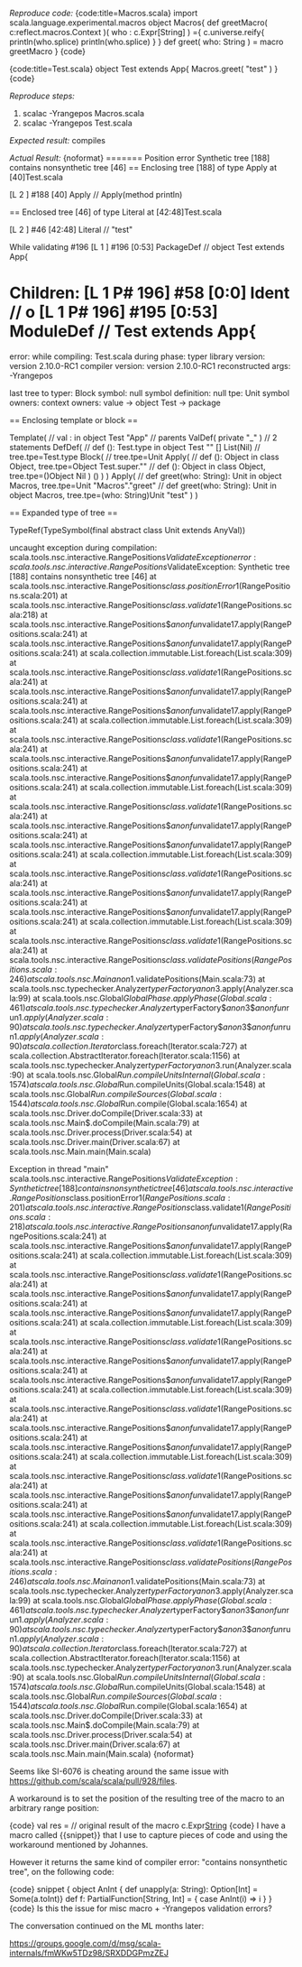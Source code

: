 *Reproduce code:*
{code:title=Macros.scala}
import scala.language.experimental.macros
object Macros{
  def greetMacro( c:reflect.macros.Context )( who : c.Expr[String] ) ={
    c.universe.reify{
      println(who.splice)
      println(who.splice)
    }
  }
  def greet( who: String ) = macro greetMacro
}
{code}

{code:title=Test.scala}
object Test extends App{
  Macros.greet( "test" )
}
{code}

*Reproduce steps:*
1. scalac -Yrangepos Macros.scala
2. scalac -Yrangepos Test.scala

*Expected result:*
compiles

*Actual Result:*
{noformat}
======= Position error
Synthetic tree [188] contains nonsynthetic tree [46]
== Enclosing tree [188] of type Apply at [40]Test.scala

[L   2        ] #188    [40]            Apply      // Apply(method println)

== Enclosed tree [46] of type Literal at [42:48]Test.scala

[L   2        ] #46     [42:48]         Literal    // "test"


While validating #196
[L   1        ] #196    [0:53]          PackageDef // object Test extends App{

Children:
  [L   1 P#  196] #58     [0:0]           Ident      // o
  [L   1 P#  196] #195    [0:53]          ModuleDef  // Test extends App{
=======
error:
     while compiling: Test.scala
        during phase: typer
     library version: version 2.10.0-RC1
    compiler version: version 2.10.0-RC1
  reconstructed args: -Yrangepos

  last tree to typer: Block
              symbol: null
   symbol definition: null
                 tpe: Unit
       symbol owners:
      context owners: value <local Test> -> object Test -> package <empty>

== Enclosing template or block ==

Template( // val <local Test>: <notype> in object Test
  "App" // parents
  ValDef(
    private
    "_"
    <tpt>
    <empty>
  )
  // 2 statements
  DefDef( // def <init>(): Test.type in object Test
    <method>
    "<init>"
    []
    List(Nil)
    <tpt> // tree.tpe=Test.type
    Block( // tree.tpe=Unit
      Apply( // def <init>(): Object in class Object, tree.tpe=Object
        Test.super."<init>" // def <init>(): Object in class Object, tree.tpe=()Object
        Nil
      )
      ()
    )
  )
  Apply( // def greet(who: String): Unit in object Macros, tree.tpe=Unit
    "Macros"."greet" // def greet(who: String): Unit in object Macros, tree.tpe=(who: String)Unit
    "test"
  )
)

== Expanded type of tree ==

TypeRef(TypeSymbol(final abstract class Unit extends AnyVal))

uncaught exception during compilation: scala.tools.nsc.interactive.RangePositions$ValidateException
error: scala.tools.nsc.interactive.RangePositions$ValidateException: Synthetic tree [188] contains nonsynthetic tree [46]
        at scala.tools.nsc.interactive.RangePositions$class.positionError$1(RangePositions.scala:201)
        at scala.tools.nsc.interactive.RangePositions$class.validate$1(RangePositions.scala:218)
        at scala.tools.nsc.interactive.RangePositions$$anonfun$validate$1$7.apply(RangePositions.scala:241)
        at scala.tools.nsc.interactive.RangePositions$$anonfun$validate$1$7.apply(RangePositions.scala:241)
        at scala.collection.immutable.List.foreach(List.scala:309)
        at scala.tools.nsc.interactive.RangePositions$class.validate$1(RangePositions.scala:241)
        at scala.tools.nsc.interactive.RangePositions$$anonfun$validate$1$7.apply(RangePositions.scala:241)
        at scala.tools.nsc.interactive.RangePositions$$anonfun$validate$1$7.apply(RangePositions.scala:241)
        at scala.collection.immutable.List.foreach(List.scala:309)
        at scala.tools.nsc.interactive.RangePositions$class.validate$1(RangePositions.scala:241)
        at scala.tools.nsc.interactive.RangePositions$$anonfun$validate$1$7.apply(RangePositions.scala:241)
        at scala.tools.nsc.interactive.RangePositions$$anonfun$validate$1$7.apply(RangePositions.scala:241)
        at scala.collection.immutable.List.foreach(List.scala:309)
        at scala.tools.nsc.interactive.RangePositions$class.validate$1(RangePositions.scala:241)
        at scala.tools.nsc.interactive.RangePositions$$anonfun$validate$1$7.apply(RangePositions.scala:241)
        at scala.tools.nsc.interactive.RangePositions$$anonfun$validate$1$7.apply(RangePositions.scala:241)
        at scala.collection.immutable.List.foreach(List.scala:309)
        at scala.tools.nsc.interactive.RangePositions$class.validate$1(RangePositions.scala:241)
        at scala.tools.nsc.interactive.RangePositions$$anonfun$validate$1$7.apply(RangePositions.scala:241)
        at scala.tools.nsc.interactive.RangePositions$$anonfun$validate$1$7.apply(RangePositions.scala:241)
        at scala.collection.immutable.List.foreach(List.scala:309)
        at scala.tools.nsc.interactive.RangePositions$class.validate$1(RangePositions.scala:241)
        at scala.tools.nsc.interactive.RangePositions$class.validatePositions(RangePositions.scala:246)
        at scala.tools.nsc.Main$$anon$1.validatePositions(Main.scala:73)
        at scala.tools.nsc.typechecker.Analyzer$typerFactory$$anon$3.apply(Analyzer.scala:99)
        at scala.tools.nsc.Global$GlobalPhase.applyPhase(Global.scala:461)
        at scala.tools.nsc.typechecker.Analyzer$typerFactory$$anon$3$$anonfun$run$1.apply(Analyzer.scala:90)
        at scala.tools.nsc.typechecker.Analyzer$typerFactory$$anon$3$$anonfun$run$1.apply(Analyzer.scala:90)
        at scala.collection.Iterator$class.foreach(Iterator.scala:727)
        at scala.collection.AbstractIterator.foreach(Iterator.scala:1156)
        at scala.tools.nsc.typechecker.Analyzer$typerFactory$$anon$3.run(Analyzer.scala:90)
        at scala.tools.nsc.Global$Run.compileUnitsInternal(Global.scala:1574)
        at scala.tools.nsc.Global$Run.compileUnits(Global.scala:1548)
        at scala.tools.nsc.Global$Run.compileSources(Global.scala:1544)
        at scala.tools.nsc.Global$Run.compile(Global.scala:1654)
        at scala.tools.nsc.Driver.doCompile(Driver.scala:33)
        at scala.tools.nsc.Main$.doCompile(Main.scala:79)
        at scala.tools.nsc.Driver.process(Driver.scala:54)
        at scala.tools.nsc.Driver.main(Driver.scala:67)
        at scala.tools.nsc.Main.main(Main.scala)

Exception in thread "main" scala.tools.nsc.interactive.RangePositions$ValidateException: Synthetic tree [188] contains nonsynthetic tree [46]
        at scala.tools.nsc.interactive.RangePositions$class.positionError$1(RangePositions.scala:201)
        at scala.tools.nsc.interactive.RangePositions$class.validate$1(RangePositions.scala:218)
        at scala.tools.nsc.interactive.RangePositions$$anonfun$validate$1$7.apply(RangePositions.scala:241)
        at scala.tools.nsc.interactive.RangePositions$$anonfun$validate$1$7.apply(RangePositions.scala:241)
        at scala.collection.immutable.List.foreach(List.scala:309)
        at scala.tools.nsc.interactive.RangePositions$class.validate$1(RangePositions.scala:241)
        at scala.tools.nsc.interactive.RangePositions$$anonfun$validate$1$7.apply(RangePositions.scala:241)
        at scala.tools.nsc.interactive.RangePositions$$anonfun$validate$1$7.apply(RangePositions.scala:241)
        at scala.collection.immutable.List.foreach(List.scala:309)
        at scala.tools.nsc.interactive.RangePositions$class.validate$1(RangePositions.scala:241)
        at scala.tools.nsc.interactive.RangePositions$$anonfun$validate$1$7.apply(RangePositions.scala:241)
        at scala.tools.nsc.interactive.RangePositions$$anonfun$validate$1$7.apply(RangePositions.scala:241)
        at scala.collection.immutable.List.foreach(List.scala:309)
        at scala.tools.nsc.interactive.RangePositions$class.validate$1(RangePositions.scala:241)
        at scala.tools.nsc.interactive.RangePositions$$anonfun$validate$1$7.apply(RangePositions.scala:241)
        at scala.tools.nsc.interactive.RangePositions$$anonfun$validate$1$7.apply(RangePositions.scala:241)
        at scala.collection.immutable.List.foreach(List.scala:309)
        at scala.tools.nsc.interactive.RangePositions$class.validate$1(RangePositions.scala:241)
        at scala.tools.nsc.interactive.RangePositions$$anonfun$validate$1$7.apply(RangePositions.scala:241)
        at scala.tools.nsc.interactive.RangePositions$$anonfun$validate$1$7.apply(RangePositions.scala:241)
        at scala.collection.immutable.List.foreach(List.scala:309)
        at scala.tools.nsc.interactive.RangePositions$class.validate$1(RangePositions.scala:241)
        at scala.tools.nsc.interactive.RangePositions$class.validatePositions(RangePositions.scala:246)
        at scala.tools.nsc.Main$$anon$1.validatePositions(Main.scala:73)
        at scala.tools.nsc.typechecker.Analyzer$typerFactory$$anon$3.apply(Analyzer.scala:99)
        at scala.tools.nsc.Global$GlobalPhase.applyPhase(Global.scala:461)
        at scala.tools.nsc.typechecker.Analyzer$typerFactory$$anon$3$$anonfun$run$1.apply(Analyzer.scala:90)
        at scala.tools.nsc.typechecker.Analyzer$typerFactory$$anon$3$$anonfun$run$1.apply(Analyzer.scala:90)
        at scala.collection.Iterator$class.foreach(Iterator.scala:727)
        at scala.collection.AbstractIterator.foreach(Iterator.scala:1156)
        at scala.tools.nsc.typechecker.Analyzer$typerFactory$$anon$3.run(Analyzer.scala:90)
        at scala.tools.nsc.Global$Run.compileUnitsInternal(Global.scala:1574)
        at scala.tools.nsc.Global$Run.compileUnits(Global.scala:1548)
        at scala.tools.nsc.Global$Run.compileSources(Global.scala:1544)
        at scala.tools.nsc.Global$Run.compile(Global.scala:1654)
        at scala.tools.nsc.Driver.doCompile(Driver.scala:33)
        at scala.tools.nsc.Main$.doCompile(Main.scala:79)
        at scala.tools.nsc.Driver.process(Driver.scala:54)
        at scala.tools.nsc.Driver.main(Driver.scala:67)
        at scala.tools.nsc.Main.main(Main.scala)
{noformat}


Seems like SI-6076 is cheating around the same issue with https://github.com/scala/scala/pull/928/files.

A workaround is to set the position of the resulting tree of the macro to an arbitrary range position:

{code}
val res = // original result of the macro
c.Expr[String](atPos(somePos)(res.tree))
{code}
I have a macro called {{snippet}} that I use to capture pieces of code and using the workaround mentioned by Johannes.

However it returns the same kind of compiler error: "contains nonsynthetic tree", on the following code:

{code}
snippet {
  object AnInt { def unapply(a: String): Option[Int] = Some(a.toInt)}
  def f: PartialFunction[String, Int] = { case AnInt(i)  => i }
}
{code}
Is this the issue for misc macro + -Yrangepos validation errors?

The conversation continued on the ML months later: 

https://groups.google.com/d/msg/scala-internals/fmWKw5TDz98/SRXDDGPmzZEJ
